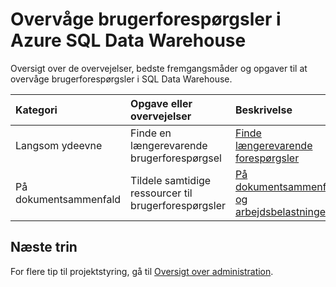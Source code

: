 <properties
   pageTitle="Overvåge brugerforespørgsler i Azure SQL Data Warehouse | Microsoft Azure"
   description="Oversigt over de overvejelser, bedste fremgangsmåder og opgaver til at overvåge brugerforespørgsler i Azure SQL Data Warehouse"
   services="sql-data-warehouse"
   documentationCenter="NA"
   authors="jrowlandjones"
   manager="barbkess"
   editor=""/>

<tags
   ms.service="sql-data-warehouse"
   ms.devlang="NA"
   ms.topic="article"
   ms.tgt_pltfrm="NA"
   ms.workload="data-services"
   ms.date="08/17/2016"
   ms.author="jrj;barbkess;sonyama"/>

# <a name="monitor-user-queries-in-azure-sql-data-warehouse"></a>Overvåge brugerforespørgsler i Azure SQL Data Warehouse

Oversigt over de overvejelser, bedste fremgangsmåder og opgaver til at overvåge brugerforespørgsler i SQL Data Warehouse.



| Kategori                | Opgave eller overvejelser                           | Beskrivelse  |
| :-----------------------| :---------------------------------------------- | :----------- |
| Langsom ydeevne        | Finde en længerevarende brugerforespørgsel                  | [Finde længerevarende forespørgsler][] |
| På dokumentsammenfald             | Tildele samtidige ressourcer til brugerforespørgsler     | [På dokumentsammenfald og arbejdsbelastningen][] |






## <a name="next-steps"></a>Næste trin

For flere tip til projektstyring, gå til [Oversigt over administration][].

<!--Image references-->

<!--Article references-->
[Finde længerevarende forespørgsler]: sql-data-warehouse-manage-monitor.md
[På dokumentsammenfald og arbejdsbelastningen]: sql-data-warehouse-develop-concurrency.md
[Oversigt over administration]: sql-data-warehouse-overview-manage.md

<!--MSDN references-->


<!--Other Web references-->
